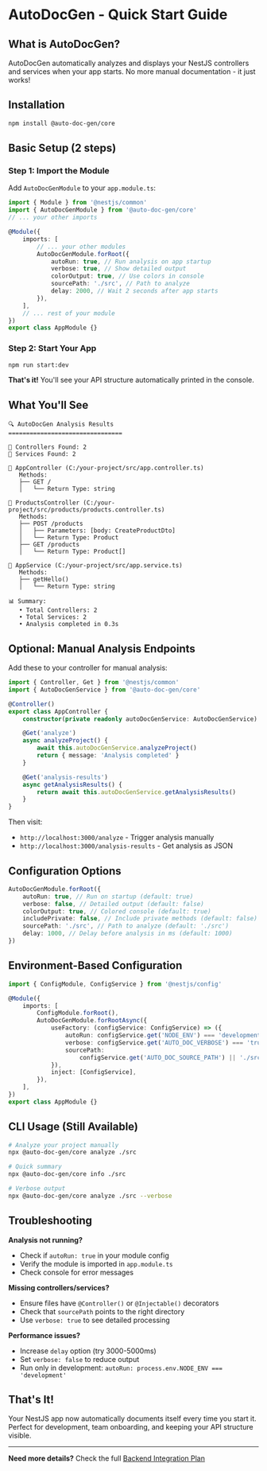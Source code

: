 # AutoDocGen - Quick Start Guide

## What is AutoDocGen?

AutoDocGen automatically analyzes and displays your NestJS controllers and services when your app starts. No more manual documentation - it just works!

## Installation

```bash
npm install @auto-doc-gen/core
```

## Basic Setup (2 steps)

### Step 1: Import the Module

Add `AutoDocGenModule` to your `app.module.ts`:

```typescript
import { Module } from '@nestjs/common'
import { AutoDocGenModule } from '@auto-doc-gen/core'
// ... your other imports

@Module({
    imports: [
        // ... your other modules
        AutoDocGenModule.forRoot({
            autoRun: true, // Run analysis on app startup
            verbose: true, // Show detailed output
            colorOutput: true, // Use colors in console
            sourcePath: './src', // Path to analyze
            delay: 2000, // Wait 2 seconds after app starts
        }),
    ],
    // ... rest of your module
})
export class AppModule {}
```

### Step 2: Start Your App

```bash
npm run start:dev
```

**That's it!** You'll see your API structure automatically printed in the console.

## What You'll See

```
🔍 AutoDocGen Analysis Results
================================

📁 Controllers Found: 2
📁 Services Found: 2

🎯 AppController (C:/your-project/src/app.controller.ts)
   Methods:
   ├── GET /
   │   └── Return Type: string

🎯 ProductsController (C:/your-project/src/products/products.controller.ts)
   Methods:
   ├── POST /products
   │   ├── Parameters: [body: CreateProductDto]
   │   └── Return Type: Product
   ├── GET /products
   │   └── Return Type: Product[]

🔧 AppService (C:/your-project/src/app.service.ts)
   Methods:
   ├── getHello()
   │   └── Return Type: string

📊 Summary:
   • Total Controllers: 2
   • Total Services: 2
   • Analysis completed in 0.3s
```

## Optional: Manual Analysis Endpoints

Add these to your controller for manual analysis:

```typescript
import { Controller, Get } from '@nestjs/common'
import { AutoDocGenService } from '@auto-doc-gen/core'

@Controller()
export class AppController {
    constructor(private readonly autoDocGenService: AutoDocGenService) {}

    @Get('analyze')
    async analyzeProject() {
        await this.autoDocGenService.analyzeProject()
        return { message: 'Analysis completed' }
    }

    @Get('analysis-results')
    async getAnalysisResults() {
        return await this.autoDocGenService.getAnalysisResults()
    }
}
```

Then visit:

-   `http://localhost:3000/analyze` - Trigger analysis manually
-   `http://localhost:3000/analysis-results` - Get analysis as JSON

## Configuration Options

```typescript
AutoDocGenModule.forRoot({
    autoRun: true, // Run on startup (default: true)
    verbose: false, // Detailed output (default: false)
    colorOutput: true, // Colored console (default: true)
    includePrivate: false, // Include private methods (default: false)
    sourcePath: './src', // Path to analyze (default: './src')
    delay: 1000, // Delay before analysis in ms (default: 1000)
})
```

## Environment-Based Configuration

```typescript
import { ConfigModule, ConfigService } from '@nestjs/config'

@Module({
    imports: [
        ConfigModule.forRoot(),
        AutoDocGenModule.forRootAsync({
            useFactory: (configService: ConfigService) => ({
                autoRun: configService.get('NODE_ENV') === 'development',
                verbose: configService.get('AUTO_DOC_VERBOSE') === 'true',
                sourcePath:
                    configService.get('AUTO_DOC_SOURCE_PATH') || './src',
            }),
            inject: [ConfigService],
        }),
    ],
})
export class AppModule {}
```

## CLI Usage (Still Available)

```bash
# Analyze your project manually
npx @auto-doc-gen/core analyze ./src

# Quick summary
npx @auto-doc-gen/core info ./src

# Verbose output
npx @auto-doc-gen/core analyze ./src --verbose
```

## Troubleshooting

**Analysis not running?**

-   Check if `autoRun: true` in your module config
-   Verify the module is imported in `app.module.ts`
-   Check console for error messages

**Missing controllers/services?**

-   Ensure files have `@Controller()` or `@Injectable()` decorators
-   Check that `sourcePath` points to the right directory
-   Use `verbose: true` to see detailed processing

**Performance issues?**

-   Increase `delay` option (try 3000-5000ms)
-   Set `verbose: false` to reduce output
-   Run only in development: `autoRun: process.env.NODE_ENV === 'development'`

## That's It!

Your NestJS app now automatically documents itself every time you start it. Perfect for development, team onboarding, and keeping your API structure visible.

---

**Need more details?** Check the full [Backend Integration Plan](./BACKEND_INTEGRATION_PLAN.md)
